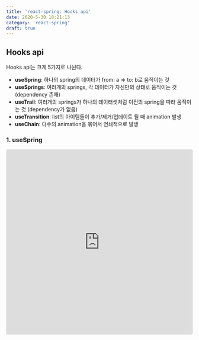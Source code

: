 ```yaml
---
title: 'react-spring: Hooks api'
date: 2020-5-30 18:21:13
category: 'react-spring'
draft: true
---
```


## Hooks api

Hooks api는 크게 5가지로 나뉜다.

- **useSpring**: 하나의 spring의 데이터가 from: a => to: b로 움직이는 것
- **useSprings**: 여러개의 springs, 각 데이터가 자신만의 상태로 움직이는 것 (dependency 존재)
- **useTrail**: 여러개의 springs가 하나의 데이터셋처럼 이전의 spring을 따라 움직이는 것 (dependency가 없음)
- **useTransition**: list의 아이템들이 추가/제거/업데이트 될 때 animation 발생
- **useChain**: 다수의 animation을 묶어서 연쇄적으로 발생

### 1. useSpring

<iframe
     src="https://codesandbox.io/embed/q3ypxr5yp4?fontsize=14&hidenavigation=1&theme=dark"
     style="width:100%; height:500px; border:0; border-radius: 4px; overflow:hidden;"
     title="basic useTransition masonry grid"
     allow="accelerometer; ambient-light-sensor; camera; encrypted-media; geolocation; gyroscope; hid; microphone; midi; payment; usb; vr; xr-spatial-tracking"
     sandbox="allow-autoplay allow-forms allow-modals allow-popups allow-presentation allow-same-origin allow-scripts"
></iframe>
